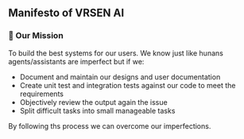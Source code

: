 ## Manifesto of VRSEN AI

### 🧭 Our Mission

To build the best systems for our users.  We know just like hunans agents/assistants are imperfect but if we:
* Document and maintain our designs and user documentation
* Create unit test and integration tests against our code to meet the requirements
* Objectively review the output again the issue
* Split difficult tasks into small manageable tasks

By following ths process we can overcome our imperfections.